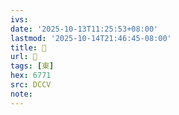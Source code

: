 ```yaml
---
ivs:
date: '2025-10-13T11:25:53+08:00'
lastmod: '2025-10-14T21:46:45-08:00'
title: 󰊾
url: 󰊾
tags: [東]
hex: 6771
src: DCCV
note:
---
```

